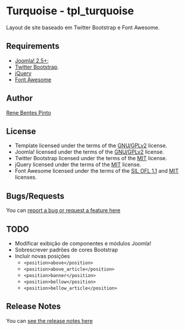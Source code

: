 Turquoise - tpl_turquoise
=============

Layout de site baseado em Twitter Bootstrap e Font Awesome.

Requirements
------------

* [Joomla! 2.5+](http://www.joomla.org);
* [Twitter Bootstrap](http://www.getbootstrap.com).
* [jQuery](http://www.jquery.com)
* [Font Awesome](http://fortawesome.github.io/Font-Awesome/)

Author
------

[Rene Bentes Pinto](http://github.com/renebentes)

License
--------

* Template licensed under the terms of the [GNU/GPLv2](http://www.gnu.org/licenses/gpl-2.0.html) license.
* Joomla! licensed under the terms of the [GNU/GPLv2](http://www.gnu.org/licenses/gpl-2.0.html) license.
* Twitter Bootstrap licensed under the terms of the [MIT](http://opensource.org/licenses/mit-license.html) license.
* jQuery licensed under the terms of the [MIT](http://opensource.org/licenses/mit-license.html) license.
* Font Awesome licensed under the terms of the [SIL OFL 1.1](http://scripts.sil.org/OFL) and [MIT](http://opensource.org/licenses/mit-license.html) licenses.


Bugs/Requests
-------------

You can [report a bug or request a feature here](http://github.com/renebentes/turquoise/issues)

TODO
----
* Modificar exibição de componentes e módulos Joomla!
* Sobrescrever padrões de cores Bootstrap
* Incluir novas posições
  * `<position>above</position>`
  * `<position>above_article</position>`
  * `<position>banner</position>`
  * `<position>bellow</position>`
  * `<position>bellow_article</position>`

Release Notes
-------------

You can [see the release notes here](http://github.com/renebentes/turquoise/blob/master/CHANGELOG.md)